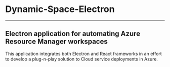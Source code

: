 # Dynamic-Space-Electron
--------------------------------------------------------------------------------------
Electron application for automating Azure Resource Manager workspaces
--------------------------------------------------------------------------------------
This application integrates both Electron and React frameworks in an effort to develop a plug-n-play solution to Cloud service deployments in Azure. 

